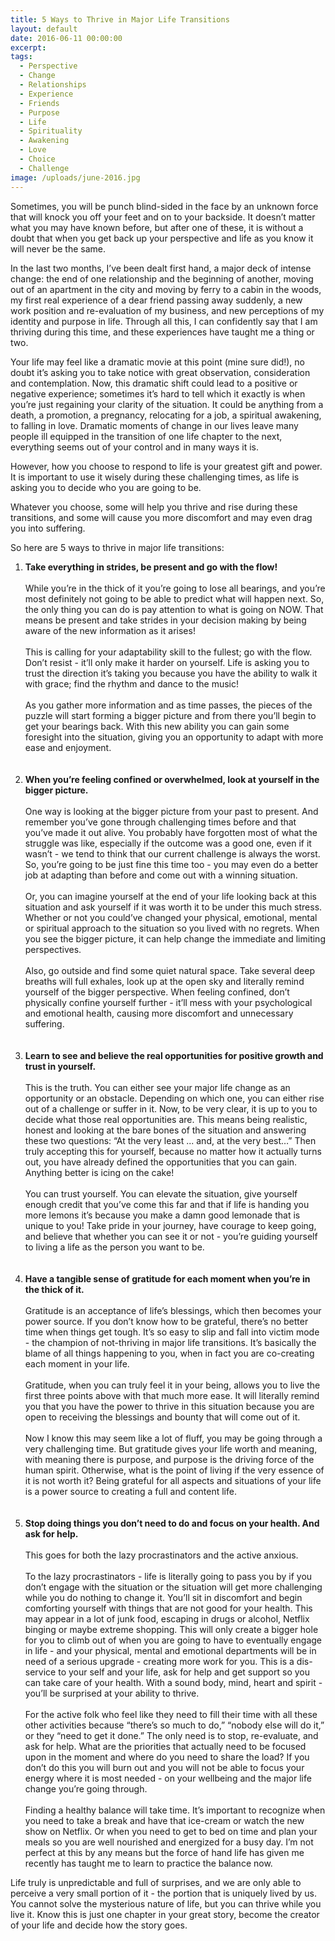 ```yaml
---
title: 5 Ways to Thrive in Major Life Transitions
layout: default
date: 2016-06-11 00:00:00
excerpt:
tags:
  - Perspective
  - Change
  - Relationships
  - Experience
  - Friends
  - Purpose
  - Life
  - Spirituality
  - Awakening
  - Love
  - Choice
  - Challenge
image: /uploads/june-2016.jpg
---
```



Sometimes, you will be punch blind-sided in the face by an unknown force that will knock you off your feet and on to your backside. It doesn’t matter what you may have known before, but after one of these, it is without a doubt that when you get back up your perspective and life as you know it will never be the same.&nbsp;

In the last two months, I’ve been dealt first hand, a major deck of intense change: the end of one relationship and the beginning of another, moving out of an apartment in the city and moving by ferry to a cabin in the woods, my first real experience of a dear friend passing away suddenly, a new work position and re-evaluation of my business, and new perceptions of my identity and purpose in life. Through all this, I can confidently say that I am thriving during this time, and these experiences have taught me a thing or two.

Your life may feel like a dramatic movie at this point (mine sure did!), no doubt it’s asking you to take notice with great observation, consideration and contemplation. Now, this dramatic shift could lead to a positive or negative experience; sometimes it’s hard to tell which it exactly is when you’re just regaining your clarity of the situation. It could be anything from a death, a promotion, a pregnancy, relocating for a job, a spiritual awakening, to falling in love. Dramatic moments of change in our lives leave many people ill equipped in the transition of one life chapter to the next, everything seems out of your control and in many ways it is.

However, how you choose to respond to life is your greatest gift and power. It is important to use it wisely during these challenging times, as life is asking you to decide who you are going to be.&nbsp;

Whatever you choose, some will help you thrive and rise during these transitions, and some will cause you more discomfort and may even drag you into suffering.&nbsp;

So here are 5 ways to thrive in major life transitions:

1. **Take everything in strides, be present and go with the flow!**
   <br>
   <br>While you’re in the thick of it you’re going to lose all bearings, and you’re most definitely not going to be able to predict what will happen next. So, the only thing you can do is pay attention to what is going on NOW. That means be present and take strides in your decision making by being aware of the new information as it arises!
   <br>
   <br>This is calling for your adaptability skill to the fullest; go with the flow. Don’t resist - it’ll only make it harder on yourself. Life is asking you to trust the direction it’s taking you because you have the ability to walk it with grace; find the rhythm and dance to the music!
   <br>
   <br>As you gather more information and as time passes, the pieces of the puzzle will start forming a bigger picture and from there you’ll begin to get your bearings back. With this new ability you can gain some foresight into the situation, giving you an opportunity to adapt with more ease and enjoyment.
   <br>
   <br>&nbsp;
2. **When you’re feeling confined or overwhelmed, look at yourself in the bigger picture.**
   <br>
   <br>One way is looking at the bigger picture from your past to present. And remember you’ve gone through challenging times before and that you’ve made it out alive. You probably have forgotten most of what the struggle was like, especially if the outcome was a good one, even if it wasn’t - we tend to think that our current challenge is always the worst. So, you’re going to be just fine this time too - you may even do a better job at adapting than before and come out with a winning situation.
   <br>
   <br>Or, you can imagine yourself at the end of your life looking back at this situation and ask yourself if it was worth it to be under this much stress. Whether or not you could’ve changed your physical, emotional, mental or spiritual approach to the situation so you lived with no regrets. When you see the bigger picture, it can help change the immediate and limiting perspectives.&nbsp;
   <br>
   <br>Also, go outside and find some quiet natural space. Take several deep breaths will full exhales, look up at the open sky and literally remind yourself of the bigger perspective. When feeling confined, don’t physically confine yourself further - it’ll mess with your psychological and emotional health, causing more discomfort and unnecessary suffering.
   <br>
   <br>&nbsp;
3. **Learn to see and believe the real opportunities for positive growth and trust in yourself.**
   <br>
   <br>This is the truth. You can either see your major life change as an opportunity or an obstacle. Depending on which one, you can either rise out of a challenge or suffer in it. Now, to be very clear, it is up to you to decide what those real opportunities are. This means being realistic, honest and looking at the bare bones of the situation and answering these two questions: “At the very least ... and, at the very best…” Then truly accepting this for yourself, because no matter how it actually turns out, you have already defined the opportunities that you can gain. Anything better is icing on the cake!
   <br>
   <br>You can trust yourself. You can elevate the situation, give yourself enough credit that you’ve come this far and that if life is handing you more lemons it’s because you make a damn good lemonade that is unique to you! Take pride in your journey, have courage to keep going, and believe that whether you can see it or not - you’re guiding yourself to living a life as the person you want to be.
   <br>
   <br>&nbsp;
4. **Have a tangible sense of gratitude for each moment when you’re in the thick of it.**
   <br>
   <br>Gratitude is an acceptance of life’s blessings, which then becomes your power source. If you don’t know how to be grateful, there’s no better time when things get tough. It’s so easy to slip and fall into victim mode - the champion of not-thriving in major life transitions. It’s basically the blame of all things happening to you, when in fact you are co-creating each moment in your life.
   <br>
   <br>Gratitude, when you can truly feel it in your being, allows you to live the first three points above with that much more ease. It will literally remind you that you have the power to thrive in this situation because you are open to receiving the blessings and bounty that will come out of it.
   <br>
   <br>Now I know this may seem like a lot of fluff, you may be going through a very challenging time. But gratitude gives your life worth and meaning, with meaning there is purpose, and purpose is the driving force of the human spirit. Otherwise, what is the point of living if the very essence of it is not worth it? Being grateful for all aspects and situations of your life is a power source to creating a full and content life.
   <br>
   <br>&nbsp;
5. **Stop doing things you don’t need to do and focus on your health. And ask for help.**
   <br>
   <br>This goes for both the lazy procrastinators and the active anxious.
   <br>
   <br>To the lazy procrastinators - life is literally going to pass you by if you don’t engage with the situation or the situation will get more challenging while you do nothing to change it. You’ll sit in discomfort and begin comforting yourself with things that are not good for your health. This may appear in a lot of junk food, escaping in drugs or alcohol, Netflix binging or maybe extreme shopping. This will only create a bigger hole for you to climb out of when you are going to have to eventually engage in life - and your physical, mental and emotional departments will be in need of a serious upgrade - creating more work for you. This is a dis-service to your self and your life, ask for help and get support so you can take care of your health. With a sound body, mind, heart and spirit - you’ll be surprised at your ability to thrive.
   <br>
   <br>For the active folk who feel like they need to fill their time with all these other activities because “there’s so much to do,” “nobody else will do it,” or they “need to get it done.” The only need is to stop, re-evaluate, and ask for help. What are the priorities that actually need to be focused upon in the moment and where do you need to share the load? If you don’t do this you will burn out and you will not be able to focus your energy where it is most needed - on your wellbeing and the major life change you’re going through.
   <br>
   <br>Finding a healthy balance will take time. It’s important to recognize when you need to take a break and have that ice-cream or watch the new show on Netflix. Or when you need to get to bed on time and plan your meals so you are well nourished and energized for a busy day. I’m not perfect at this by any means but the force of hand life has given me recently has taught me to learn to practice the balance now.&nbsp;

Life truly is unpredictable and full of surprises, and we are only able to perceive a very small portion of it - the portion that is uniquely lived by us. You cannot solve the mysterious nature of life, but you can thrive while you live it. Know this is just one chapter in your great story, become the creator of your life and decide how the story goes.